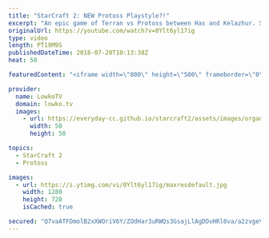 ```yaml
---
title: "StarCraft 2: NEW Protoss Playstyle?!"
excerpt: "An epic game of Terran vs Protoss between Has and Kelazhur. Subscribe for more videos: http://lowko.tv/youtube Probes snipe a Hatchery: https://goo.gl/B3A2Pf  Has really plays differently than anyone else. No other Protoss player has been able to juggle Immortals as well as he has been doing lately."
originalUrl: https://youtube.com/watch?v=0Ylt6yl17ig
type: video
length: PT19M9S
publishedDateTime: 2018-07-20T10:13:38Z
heat: 50

featuredContent: "<iframe width=\"800\" height=\"500\" frameborder=\"0\" src=\"https://www.youtube.com/embed/0Ylt6yl17ig\" allow=\"accelerometer; autoplay; encrypted-media; gyroscope; picture-in-picture\" allowfullscreen></iframe>"

provider:
  name: LowkoTV
  domain: lowko.tv
  images:
    - url: https://everyday-cc.github.io/starcraft2/assets/images/organizations/lowko.tv-50x50.jpg
      width: 50
      height: 50

topics:
  - StarCraft 2
  - Protoss

images:
  - url: https://i.ytimg.com/vi/0Ylt6yl17ig/maxresdefault.jpg
    width: 1280
    height: 720
    isCached: true

secured: "Q7vaATFDmolB2xXWOriV6Y/ZOdHar3uRWQs3GsajLlAgDDvHRl0va/a2zvgeVN9q5KadciVHJSM39VKv/gTpTj3E/44ZwFSiV0WfdPG86d76m/8wrs4qS7JeNROUbiZedl6V35azeg7FcWd2wvvy7LAmwisQ6x0EQXIM6ChphrNb3epWfllBpYq5FuQbKOYZK7S3FRHK1yRZfFf27y6qiz9kVq1fcenbj6bqexGeDEgiLBSBz8MjJjbVsfH04ed4fafo31fHMuWKxCeyM6/YpfjN6jZmXMBx0OeVbd559wt0WTTH4nM1R7h1/gYjXr/g1w5w3GmeE62sEEL4zM3JUHTlwZejgNZvG2pZ9mCeLgpoF/rtZ01WaemEIx6/Y0AX+/xorWvEJvAM7b8vP+59gk/WHNwPZln9etAMZbVTNA63lFbzEiu7uCiMxcFpSMgL;2JdNrZVkoJDIZ5Eez3Na0g=="
---
```


